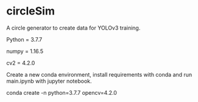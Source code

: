 # circleSim
A circle generator to create data for YOLOv3 training.

Python = 3.7.7

numpy = 1.16.5

cv2 = 4.2.0


Create a new conda environment, install requirements with conda and run main.ipynb with jupyter notebook.

conda create -n <environment name> python=3.7.7 opencv=4.2.0
